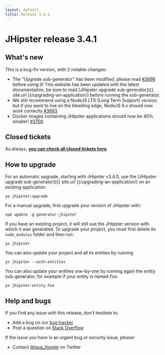 ```yaml
---
layout: default
title: Release 3.4.1
---
```


JHipster release 3.4.1
==================

What's new
----------

This is a bug-fix version, with 2 notable changes:

- The "Upgrade sub-generator" has been modified, please read [#3696](https://github.com/jhipster/generator-jhipster/issues/3696) before using it! This website has been updated with the latest documentation, be sure to read [JHipster upgrade sub-generator]({{ site.url }}/upgrading-an-application/) before running the sub-generator.
- We still recommend using a NodeJS LTS (Long Term Support) version, but if you want to live on the bleeding edge, NodeJS 6.x should now work correctly [#3663](https://github.com/jhipster/generator-jhipster/issues/3663)
- Docker images containing JHipster applications should now be 40% smaller! [#3700](https://github.com/jhipster/generator-jhipster/issues/3700)

<!--googleoff: index-->
Closed tickets
------------
As always, __[you can check all closed tickets here](https://github.com/jhipster/generator-jhipster/issues?q=milestone%3A3.4.1+is%3Aclosed)__.

How to upgrade
------------

For an automatic upgrade, starting with JHipster v3.4.0, use the [JHipster upgrade sub-generator]({{ site.url }}/upgrading-an-application/) on an existing application:

```
yo jhipster:upgrade
```

For a manual upgrade, first upgrade your version of JHipster with:

```
npm update -g generator-jhipster
```

If you have an existing project, it will still use the JHipster version with which it was generated.
To upgrade your project, you must first delete its `node_modules` folder and then run:

```
yo jhipster
```

You can also update your project and all its entities by running

```
yo jhipster --with-entities
```

You can also update your entities one-by-one by running again the entity sub-generator, for example if your entity is named _Foo_

```
yo jhipster:entity Foo
```

Help and bugs
--------------

If you find any issue with this release, don't hesitate to:

- Add a bug on our [bug tracker](https://github.com/jhipster/generator-jhipster/issues?state=open)
- Post a question on [Stack Overflow](http://stackoverflow.com/tags/jhipster/info)

If the issue you have is an urgent bug or security issue, please:

- Contact [@java_hipster](https://twitter.com/java_hipster) on Twitter
